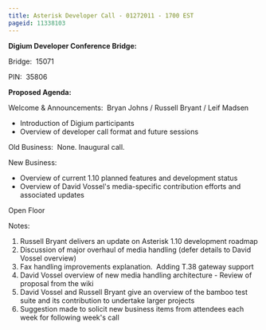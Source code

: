 ```yaml
---
title: Asterisk Developer Call - 01272011 - 1700 EST
pageid: 11338103
---
```


**Digium Developer Conference Bridge:**


Bridge:  15071


PIN:  35806


**Proposed Agenda:**


Welcome & Announcements:  Bryan Johns / Russell Bryant / Leif Madsen


* Introduction of Digium participants
* Overview of developer call format and future sessions


Old Business:  None. Inaugural call.


New Business:


* Overview of current 1.10 planned features and development status
* Overview of David Vossel's media-specific contribution efforts and associated updates


Open Floor


Notes:


1. Russell Bryant delivers an update on Asterisk 1.10 development roadmap
2. Discussion of major overhaul of media handling (defer details to David Vossel overview)
3. Fax handling improvements explanation.  Adding T.38 gateway support
4. David Vossel overview of new media handling architecture - Review of proposal from the wiki
5. David Vossel and Russell Bryant give an overview of the bamboo test suite and its contribution to undertake larger projects
6. Suggestion made to solicit new business items from attendees each week for following week's call


